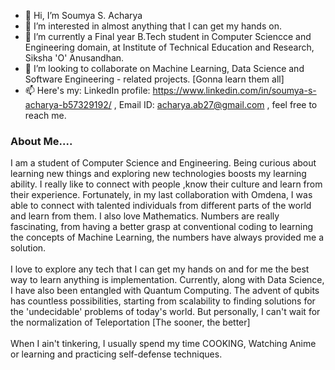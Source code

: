 - 👋 Hi, I’m Soumya S. Acharya
- 👀 I’m interested in almost anything that I can get my hands on.
- 🌱 I’m currently a Final year B.Tech student in Computer Sciencce and Engineering domain, at Institute of Technical Education and Research, Siksha 'O' Anusandhan.
- 💞️ I’m looking to collaborate on Machine Learning, Data Science and Software Engineering - related projects. [Gonna learn them all]
- 📫 Here's my: LinkedIn profile: https://www.linkedin.com/in/soumya-s-acharya-b57329192/ , Email ID: acharya.ab27@gmail.com , feel free to reach me. 

<h3>About Me....</h3>
I am a student of Computer Science and Engineering. Being curious about learning new things and exploring new technologies boosts my learning ability. I really like to connect with people ,know their culture and learn from their experience. Fortunately, in my last collaboration with Omdena, I was able to connect with talented individuals from different parts of the world and learn from them.
I also love Mathematics. Numbers are really fascinating, from having a better grasp at conventional coding to learning the concepts of Machine Learning, the numbers have always provided me a solution.
<br>
<br>
I love to explore any tech that I can get my hands on and for me the best way to learn anything is implementation. Currently, along with Data Science, I have also been entangled with Quantum Computing. The advent of qubits has countless possibilities, starting from scalability to finding solutions for the 'undecidable' problems of today's world. But personally, I can't wait for the normalization of Teleportation [The sooner, the better]
<br><br>
When I ain't tinkering, I usually spend my time COOKING, Watching Anime or learning and practicing self-defense techniques. 

<!---
TheOneSSA/TheOneSSA is a ✨ special ✨ repository because its `README.md` (this file) appears on your GitHub profile.
You can click the Preview link to take a look at your changes.
--->
